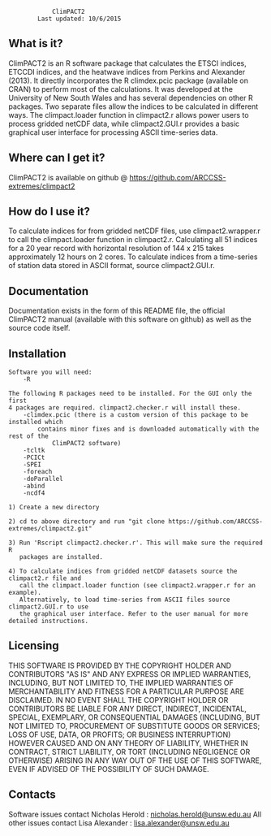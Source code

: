 

				ClimPACT2
			Last updated: 10/6/2015


  What is it?
  -----------
  
  ClimPACT2 is an R software package that calculates the ETSCI indices, ETCCDI 
  indices, and the heatwave indices from Perkins and Alexander (2013). It directly 
  incorporates the R climdex.pcic package (available on CRAN) to perform most 
  of the calculations. It was developed at the University of New South Wales and
  has several dependencies on other R packages. Two separate files allow the
  indices to be calculated in different ways. The climpact.loader function in 
  climpact2.r allows power users to process gridded netCDF data, while climpact2.GUI.r 
  provides a basic graphical user interface for processing ASCII time-series data.
  
  
  Where can I get it?
  -------------------
  
  ClimPACT2 is available on github @ https://github.com/ARCCSS-extremes/climpact2
  
  
  How do I use it?
  ----------------

  To calculate indices for from gridded netCDF files, use climpact2.wrapper.r to call 
  the climpact.loader function in climpact2.r. Calculating all 51 indices for a 20 year
  record with horizontal resolution of 144 x 215 takes approximately 12 hours on 2 
  cores. To calculate indices from a time-series of station data stored in ASCII 
  format, source climpact2.GUI.r.


  Documentation
  -------------
  
  Documentation exists in the form of this README file, the official ClimPACT2
  manual (available with this software on github) as well as the source code
  itself.
  
  
  Installation
  ------------
  
    Software you will need:
    	-R
    
    The following R packages need to be installed. For the GUI only the first
    4 packages are required. climpact2.checker.r will install these.
    	-climdex.pcic (there is a custom version of this package to be installed which
           	contains minor fixes and is downloaded automatically with the rest of the
     	        ClimPACT2 software)
        -tcltk
        -PCICt
    	-SPEI
    	-foreach
    	-doParallel
    	-abind
        -ncdf4

    1) Create a new directory

    2) cd to above directory and run "git clone https://github.com/ARCCSS-extremes/climpact2.git"
    
    3) Run 'Rscript climpact2.checker.r'. This will make sure the required R
       packages are installed.
  
    4) To calculate indices from gridded netCDF datasets source the climpact2.r file and 
       call the climpact.loader function (see climpact2.wrapper.r for an example). 
       Alternatively, to load time-series from ASCII files source climpact2.GUI.r to use
       the graphical user interface. Refer to the user manual for more detailed instructions.
  
  
  Licensing
  ---------

  THIS SOFTWARE IS PROVIDED BY THE COPYRIGHT HOLDER AND CONTRIBUTORS "AS IS" AND
  ANY EXPRESS OR IMPLIED WARRANTIES, INCLUDING, BUT NOT LIMITED TO, THE IMPLIED
  WARRANTIES OF MERCHANTABILITY AND FITNESS FOR A PARTICULAR PURPOSE ARE
  DISCLAIMED. IN NO EVENT SHALL THE COPYRIGHT HOLDER OR CONTRIBUTORS BE LIABLE
  FOR ANY DIRECT, INDIRECT, INCIDENTAL, SPECIAL, EXEMPLARY, OR CONSEQUENTIAL
  DAMAGES (INCLUDING, BUT NOT LIMITED TO, PROCUREMENT OF SUBSTITUTE GOODS OR
  SERVICES; LOSS OF USE, DATA, OR PROFITS; OR BUSINESS INTERRUPTION) HOWEVER
  CAUSED AND ON ANY THEORY OF LIABILITY, WHETHER IN CONTRACT, STRICT LIABILITY,
  OR TORT (INCLUDING NEGLIGENCE OR OTHERWISE) ARISING IN ANY WAY OUT OF THE USE
  OF THIS SOFTWARE, EVEN IF ADVISED OF THE POSSIBILITY OF SUCH DAMAGE.  
  

  Contacts
  --------
  
  Software issues contact Nicholas Herold : nicholas.herold@unsw.edu.au
  All other issues contact Lisa Alexander : lisa.alexander@unsw.edu.au

